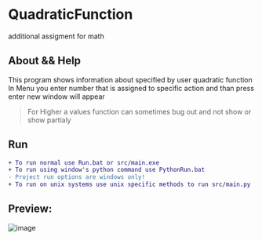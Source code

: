 # QuadraticFunction
additional assigment for math

About && Help
---
This program shows information about specified by user quadratic function    
In Menu you enter number that is assigned to specific action and than press enter new window will appear

> For Higher a values function can sometimes bug out and not show or show partialy

Run
---
```diff
+ To run normal use Run.bat or src/main.exe
+ To run using window's python command use PythonRun.bat
- Project run options are windows only!
+ To run on unix systems use unix specific methods to run src/main.py
```


Preview:
---
![image](https://user-images.githubusercontent.com/91374689/203588463-204c9ad8-b3aa-46f9-850c-ca868b53caa8.png)
